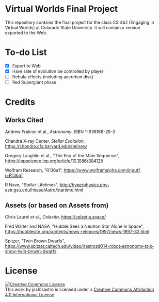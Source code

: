 # Virtual Worlds Final Project

This repository contains the final project for the class CS 462 (Engaging in Virtual Worlds) at Colorado State University. It will contain a version exported to the Web.

# To-do List

- [X] Export to Web
- [X] Have rate of evolution be controlled by player
- [ ] Nebula effects (including accretion disk)
- [ ] Red Supergiant phase

# Credits

## Works Cited

Andrew Fraknoi et al., *Astronomy*, ISBN 1-938168-28-3

Chandra X-ray Center, *Stellar Evolution*, <https://chandra.cfa.harvard.edu/stellarev>

Gregory Laughlin et al., "The End of the Main Sequence", <https://iopscience.iop.org/article/10.1086/304125>

Wolfram Research, "R136a1", <https://www.wolframalpha.com/input?i=R136a1>

R Nave, "Stellar Lifetimes", <http://hyperphysics.phy-astr.gsu.edu/hbase/Astro/startime.html>

## Assets (or based on Assets from)

Chris Laurel et al., *Celestia*, <https://celestia.space/>

Fred Walter and NASA, "Hubble Sees a Neutron Star Alone in Space", <https://hubblesite.org/contents/news-releases/1997/news-1997-32.html>

Spitzer, "Twin Brown Dwarfs", <https://www.spitzer.caltech.edu/video/irastrosd014-robot-astronomy-talk-show-twin-brown-dwarfs>

# License

[![Creative Commons License](https://i.creativecommons.org/l/by/4.0/88x31.png)](http://creativecommons.org/licenses/by/4.0/)  
This work by joshlsastro is licensed under a [Creative Commons Attribution 4.0 International License](http://creativecommons.org/licenses/by/4.0/).
